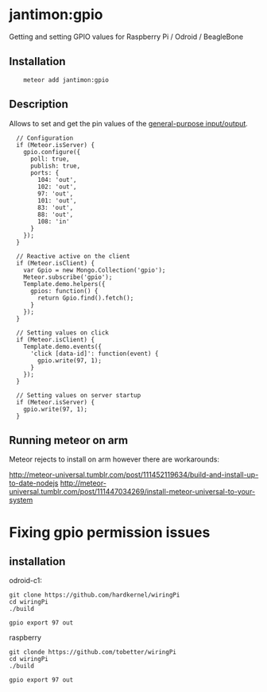 # jantimon:gpio

Getting and setting GPIO values for Raspberry Pi / Odroid / BeagleBone

## Installation

```
    meteor add jantimon:gpio
```

## Description

Allows to set and get the pin values of the [general-purpose input/output](http://en.wikipedia.org/wiki/General-purpose_input/output).

```
  // Configuration
  if (Meteor.isServer) {
    gpio.configure({
      poll: true,
      publish: true,
      ports: {
        104: 'out',
        102: 'out',
        97: 'out',
        101: 'out',
        83: 'out',
        88: 'out',
        108: 'in'
      }
    });
  }

  // Reactive active on the client
  if (Meteor.isClient) {
    var Gpio = new Mongo.Collection('gpio');
    Meteor.subscribe('gpio');
    Template.demo.helpers({
      gpios: function() {
        return Gpio.find().fetch();
      }
    });
  }

  // Setting values on click
  if (Meteor.isClient) {
    Template.demo.events({
      'click [data-id]': function(event) {
        gpio.write(97, 1);
      }
    });
  }

  // Setting values on server startup
  if (Meteor.isServer) {
    gpio.write(97, 1);
  }
```

## Running meteor on arm

Meteor rejects to install on arm however there are workarounds:

http://meteor-universal.tumblr.com/post/111452119634/build-and-install-up-to-date-nodejs
http://meteor-universal.tumblr.com/post/111447034269/install-meteor-universal-to-your-system

# Fixing gpio permission issues

## installation

odroid-c1:

```
git clone https://github.com/hardkernel/wiringPi
cd wiringPi
./build

gpio export 97 out
```

raspberry

```
git clonde https://github.com/tobetter/wiringPi
cd wiringPi
./build

gpio export 97 out
```


